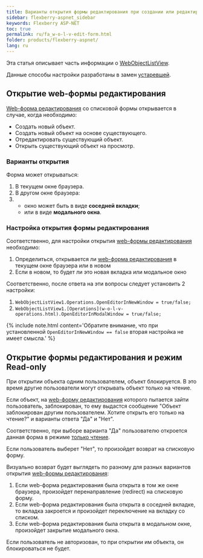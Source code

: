 ```yaml
---
title: Варианты открытия формы редактирования при создании или редактировании объекта в WOLV
sidebar: flexberry-aspnet_sidebar
keywords: Flexberry ASP-NET
toc: true
permalink: ru/fa_w-o-l-v-edit-form.html
folder: products/flexberry-aspnet/
lang: ru
---
```

Эта статья описывает часть информации о [WebObjectListView](web-object-list-view.html).

Данные способы настройки разработаны в замен [устаревшей](thick-box-click-in-row.html).

## Открытие web-формы редактирования

[Web-форма редактирования](fa_web-edit-form.html) со списковой формы открывается в случае, когда необходимо:

* Создать новый объект.
* Создать новый объект на основе существующего.
* Отредактировать существующий объект.
* Открыть существующий объект на просмотр.

### Варианты открытия

Форма может открываться:

1. В текущем окне браузера.
2. В другом окне браузера:
3.
    * окно может быть в виде **соседней вкладки**;
    * или в виде **модального окна**.

### Настройка открытия формы редактирования

Соответственно, для настройки открытия [web-формы редактирования](fa_web-edit-form.html) необходимо:

1. Определиться, открывается ли [web-форма редактирования](fa_web-edit-form.html) в текущем окне браузера или в новом
2. Если в новом, то будет ли это новая вкладка или модальное окно

Соответственно, после ответа на эти вопросы следует установить 2 настройки:

1. `WebObjectListView1.Operations.OpenEditorInNewWindow = true/false;`
2. `WebObjectListView1.[Operations](w-o-l-v-operations.html).OpenEditorInModalWindow = true/false;`

{% include note.html content='Обратите внимание, что при установленной `OpenEditorInNewWindow == false` вторая настройка не имеет смысла.' %}

## Открытие формы редактирования и режим Read-only

При открытии объекта одним пользователем, объект блокируется. В это время другие пользователи могут открывать объект только на чтение. 

Если объект, на [web-форму редактирования](fa_web-edit-form.html) которого пытается зайти пользователь, заблокирован, то ему выдастся сообщение
"Объект заблокирован другим пользователем. Хотите открыть его только на чтение?" и варианты ответа "Да" и "Нет".

Соответственно, при выборе варианта "Да" пользователю откроется данная форма в режиме [только чтение](read-only-web.html).

Если пользователь выберет "Нет", то произойдет возврат на списковую форму.

Визуально возврат будет выглядеть по разному для разных вариантов открытия [web-формы редактирования](fa_web-edit-form.html):

1. Если web-форма редактирования была открыта в том же окне браузера, произойдет перенаправление (redirect) на списковую форму.
2. Если web-форма редактирования была открыта в соседней вкладке, то вкладка закроется и произойдет переключение на вкладку со списком.
3. Если web-форма редактирования была открыта в модальном окне, произойдет закрытие модального окна.

Если пользователь не авторизован, то при открытии им объекта, он блокироваться не будет. 
